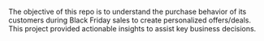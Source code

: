 The objective of this repo is to understand the purchase behavior of its customers during Black Friday sales to create personalized offers/deals. This project provided actionable insights to assist key business decisions.

